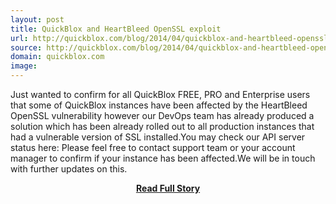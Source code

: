 ```yaml
---
layout: post
title: QuickBlox and HeartBleed OpenSSL exploit
url: http://quickblox.com/blog/2014/04/quickblox-and-heartbleed-openssl-exploit/
source: http://quickblox.com/blog/2014/04/quickblox-and-heartbleed-openssl-exploit/
domain: quickblox.com
image: 
---
```


<p>Just wanted to confirm for all QuickBlox FREE, PRO and Enterprise users that some of QuickBlox instances have been affected by the HeartBleed OpenSSL vulnerability however our DevOps team has already produced a solution which has been already rolled out to all production instances that had a vulnerable version of SSL installed.You may check our API server status here: Please feel free to contact support team or your account manager to confirm if your instance has been affected.We will be in touch with further updates on this.</p>
<center><p><a href="http://quickblox.com/blog/2014/04/quickblox-and-heartbleed-openssl-exploit/" style='padding:25px; font-sze:18px; font-weight: bold;'>Read Full Story</a></p></center>
